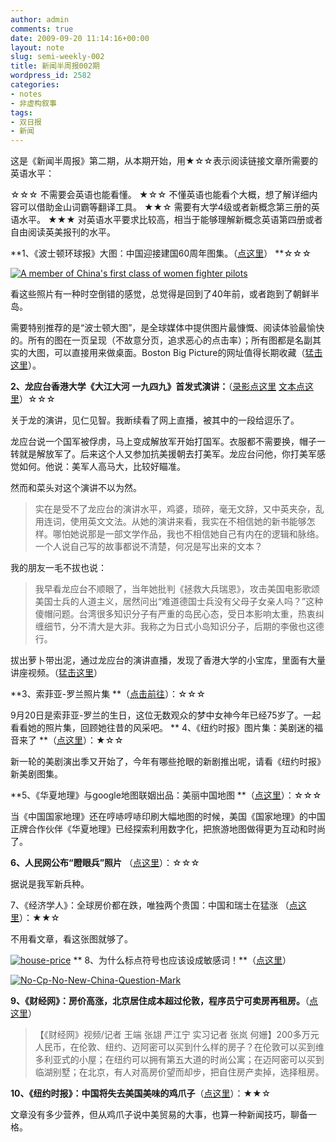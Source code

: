 ```yaml
---
author: admin
comments: true
date: 2009-09-20 11:14:16+00:00
layout: note
slug: semi-weekly-002
title: 新闻半周报002期
wordpress_id: 2582
categories:
- notes
- 非虚构叙事
tags:
- 双日报
- 新闻
---
```


这是《新闻半周报》第二期，从本期开始，用★☆☆表示阅读链接文章所需要的英语水平：

☆☆☆ 不需要会英语也能看懂。
★☆☆ 不懂英语也能看个大概，想了解详细内容可以借助金山词霸等翻译工具。
★★☆ 需要有大学4级或者新概念第三册的英语水平。
★★★ 对英语水平要求比较高，相当于能够理解新概念英语第四册或者自由阅读英美报刊的水平。

**1、《波士顿环球报》大图：中国迎接建国60周年图集。（[点这里](http://www.boston.com/bigpicture/2009/09/china_prepares_for_its_60th_an.html)） **☆☆☆ 

[![A member of China's first class of women fighter pilots ](http://farm3.static.flickr.com/2460/3937297079_b3a08d9570.jpg)](http://www.flickr.com/photos/lookoo/3937297079/)

看这些照片有一种时空倒错的感觉，总觉得是回到了40年前，或者跑到了朝鲜半岛。

需要特别推荐的是“波士顿大图”，是全球媒体中提供图片最慷慨、阅读体验最愉快的。所有的图在一页呈现（不故意分页，追求恶心的点击率）；所有图都是名副其实的大图，可以直接用来做桌面。Boston Big Picture的网址值得长期收藏（[猛击这里](http://www.boston.com/bigpicture/)）。

**2、龙应台香港大学《大江大河 一九四九》首发式演讲：**（[录影点这里](http://uradio.cybercampus.hku.hk/player.php?1=1&programid=256)  [文本点这里](http://blog.sina.com.cn/s/blog_4930a3ce0100f58b.html)）☆☆☆ 

关于龙的演讲，见仁见智。我断续看了网上直播，被其中的一段给逗乐了。

龙应台说一个国军被俘虏，马上变成解放军开始打国军。衣服都不需要换，帽子一转就是解放军了。后来这个人又参加抗美援朝去打美军。龙应台问他，你打美军感觉如何。他说：美军人高马大，比较好瞄准。

然而和菜头对这个演讲不以为然。





<blockquote>实在是受不了龙应台的演讲水平，鸡婆，琐碎，毫无文辞，又中英夹杂，乱用连词，使用英文文法。从她的演讲来看，我实在不相信她的新书能够怎样。哪怕她说那是一部文学作品，我也不相信她自己有内在的逻辑和脉络。一个人说自己写的故事都说不清楚，何况是写出来的文本？
</blockquote>



我的朋友一毛不拔也说：




<blockquote>
我早看龙应台不顺眼了，当年她批判《拯救大兵瑞恩》，攻击美国电影歌颂美国士兵的人道主义，居然问出“难道德国士兵没有父母子女亲人吗？”这种傻帽问题。台湾很多知识分子有严重的岛民心态，受日本影响太重，热衷纠缠细节，分不清大是大非。我称之为日式小岛知识分子，后期的李傲也这德行。</blockquote>



拔出萝卜带出泥，通过龙应台的演讲直播，发现了香港大学的小宝库，里面有大量讲座视频。（[猛击这里](http://uradio.cybercampus.hku.hk/cat.php?search_categoryid=6)）

**3、索菲亚-罗兰照片集 **（[点击前往](http://www.thedailybeast.com/blogs-and-stories/2009-09-19/brava-sophia/)）：☆☆☆ 

9月20日是索菲亚-罗兰的生日，这位无数观众的梦中女神今年已经75岁了。一起看看她的照片集，回顾她往昔的风采吧。
**
4、《纽约时报》图片集：美剧迷的福音来了 **（[点这里](http://www.nytimes.com/slideshow/2009/09/18/arts/20090920-carter-slideshow_index.html)）：★☆☆ 

新一轮的美剧演出季又开始了，今年有哪些抢眼的新剧推出呢，请看《纽约时报》新美剧图集。

**5、《华夏地理》与google地图联姻出品：美丽中国地图 **（[点这里](http://ditu.google.cn/maps/mpl?moduleurl=http://ngmchina.com.cn/igoogle/huaxia.xml)）：☆☆☆ 

当《中国国家地理》还在哼哧哼哧印刷大幅地图的时候，美国《国家地理》的中国正牌合作伙伴《华夏地理》已经探索利用数字化，把旅游地图做得更为互动和时尚了。

**6、人民网公布“瞪眼兵”照片** （[点这里](http://pic.people.com.cn/GB/42591/10082140.html)）：☆☆☆ 

据说是我军新兵种。

7、《经济学人》：全球房价都在跌，唯独两个贵国：中国和瑞士在猛涨 （[点这里](http://www.economist.com/businessfinance/displaystory.cfm?story_id=14462419)）：★★☆

不用看文章，看这张图就够了。

[![house-price](http://farm3.static.flickr.com/2630/3937059466_9a307da818_o.gif)](http://www.flickr.com/photos/lookoo/3937059466/)
**
8、为什么标点符号也应该设成敏感词！**（[点这里](http://www.flickr.com/photos/lookoo/3934455585/sizes/o/)）

[![No-Cp-No-New-China-Question-Mark](http://farm3.static.flickr.com/2439/3934455585_b7be500a1e.jpg)](http://www.flickr.com/photos/lookoo/3934455585/)

**9、《财经网》：房价高涨，北京居住成本超过伦敦，程序员宁可卖房再租房。**（[点这里](http://multimedia.caijing.com.cn/2009-09-17/110252590.html)）




<blockquote>
【《财经网》视频/记者 王端 张翃 严江宁 实习记者 张岚 何姗】200多万元人民币，在伦敦、纽约、迈阿密可以买到什么样的房子？在伦敦可以买到维多利亚式的小屋；在纽约可以拥有第五大道的时尚公寓；在迈阿密可以买到临湖别墅；在北京，有人对高房价望而却步，把自住房产卖掉，选择租房。 
</blockquote>



**10、《纽约时报》：中国将失去美国美味的鸡爪子**（[点这里](http://mobile.nytimes.com/article;jsessionid=1F0F9C155D4BE6B52E635996AA23802C.w5?a=440562&f=110)）：★★☆

文章没有多少营养，但从鸡爪子说中美贸易的大事，也算一种新闻技巧，聊备一格。

